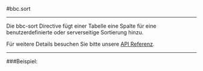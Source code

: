 #bbc.sort

- - -

Die bbc-sort Directive fügt einer Tabelle eine Spalte für eine benutzerdefinierte oder serverseitige Sortierung hinzu.

Für weitere Details besuchen Sie bitte unsere <a href="/doc#/api/bbc.sort.directive:bbcSort" target="_self">API Referenz</a>.

- - -

###Beispiel: